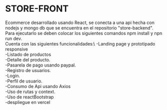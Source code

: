 # STORE-FRONT
Ecommerce desarrollado usando React, se conecta a una api hecha con nodejs y mongo db que se encuentra en el repositorio "store-backend".\
Para ejecutarlo se deben colocar los siguientes comandos npm install y npn run dev.\
Cuenta con las siguientes funcionalidades:\\
-Landing page y prototipado responsive\
-Listado de productos\
-Detalle del producto.\
-Pasarela de pago usando paypal.\
-Registro de usuarios.\
-Login.\
-Perfil de usuario.\
-Consumo de Api usando Axios\
-Uso de rutas y context.\
-Uso de reactBootstrap\
-despliegue en vercel
